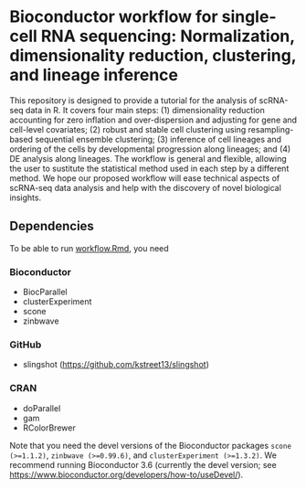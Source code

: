 # Bioconductor workflow for single-cell RNA sequencing: Normalization, dimensionality reduction, clustering, and lineage inference

This repository is designed to provide a tutorial for the analysis of scRNA-seq data in R. It covers four main steps: (1) dimensionality reduction accounting for zero inflation and over-dispersion and adjusting for gene and cell-level covariates; (2) robust and stable cell clustering using resampling-based sequential ensemble clustering; (3) inference of cell lineages and ordering of the cells by developmental progression along lineages; and (4) DE analysis along lineages. The workflow is general and flexible, allowing the user to sustitute the statistical method used in each step by a different method. We hope our proposed workflow will ease technical aspects of scRNA-seq data analysis and help with the discovery of novel biological insights.


## Dependencies

To be able to run [workflow.Rmd](https://github.com/fperraudeau/singlecellworkflow/blob/master/workflow/workflow.Rmd), you need

### Bioconductor

- BiocParallel
- clusterExperiment
- scone
- zinbwave

### GitHub
- slingshot (https://github.com/kstreet13/slingshot)

### CRAN
- doParallel
- gam
- RColorBrewer


Note that you need the devel versions
of the Bioconductor packages `scone (>=1.1.2)`, `zinbwave (>=0.99.6)`, and `clusterExperiment (>=1.3.2)`. We recommend running Bioconductor 3.6 (currently the devel version; see https://www.bioconductor.org/developers/how-to/useDevel/).


